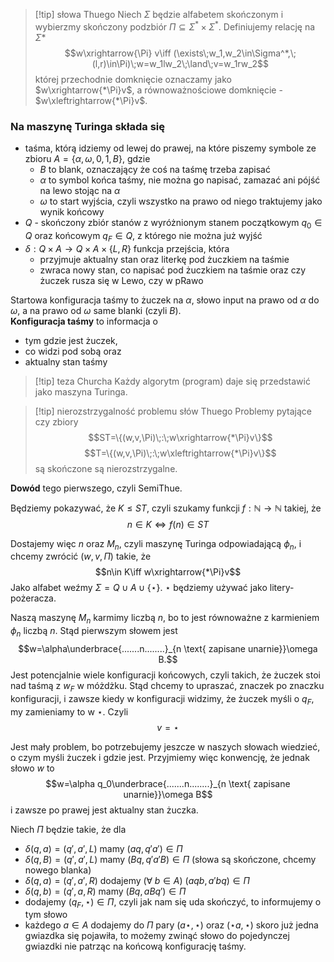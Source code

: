 >[!tip] słowa Thuego
>Niech $\Sigma$ będzie alfabetem skończonym i wybierzmy skończony podzbiór $\Pi\subseteq \Sigma^*\times\Sigma^*$. Definiujemy relację na $\Sigma*$
$$w\xrightarrow{\Pi} v\iff (\exists\;w_1,w_2\in\Sigma^*,\;(l,r)\in\Pi)\;w=w_1lw_2\;\land\;v=w_1rw_2$$
której przechodnie domknięcie oznaczamy jako $w\xrightarrow{*\Pi}v$, a równoważnościowe domknięcie - $w\xleftrightarrow{*\Pi}v$.

### Na maszynę Turinga składa się
- taśma, którą idziemy od lewej do prawej, na które piszemy symbole ze zbioru $A=\{\alpha, \omega, 0, 1, B\}$, gdzie
	- $B$ to blank, oznaczający że coś na taśmę trzeba zapisać
	- $\alpha$ to symbol końca taśmy, nie można go napisać, zamazać ani pójść na lewo stojąc na $\alpha$
	- $\omega$ to start wyjścia, czyli wszystko na prawo od niego traktujemy jako wynik końcowy
- $Q$ - skończony zbiór stanów z wyróżnionym stanem początkowym $q_0\in Q$ oraz końcowym $q_F\in Q$, z którego nie można już wyjść
- $\delta:Q\times A\to Q\times A\times\{L,R\}$ funkcja przejścia, która 
	- przyjmuje aktualny stan oraz literkę pod żuczkiem na taśmie
	- zwraca nowy stan, co napisać pod żuczkiem na taśmie oraz czy żuczek rusza się w Lewo, czy w pRawo

Startowa konfiguracja taśmy to żuczek na $\alpha$, słowo input na prawo od $\alpha$ do $\omega$, a na prawo od $\omega$ same blanki (czyli $B$).  
**Konfiguracja taśmy** to informacja o
- tym gdzie jest żuczek,
- co widzi pod sobą oraz
- aktualny stan taśmy

>[!tip] teza Churcha
>Każdy algorytm (program) daje się przedstawić jako maszyna Turinga.


>[!tip] nierozstrzygalność problemu słów Thuego
>Problemy pytające czy zbiory
>$$ST=\{(w,v,\Pi)\;:\;w\xrightarrow{*\Pi}v\}$$
>$$T=\{(w,v,\Pi)\;:\;w\xleftrightarrow{*\Pi}v\}$$
>są skończone są nierozstrzygalne.

**Dowód** tego pierwszego, czyli SemiThue.

Będziemy pokazywać,  że $K\leq ST$, czyli szukamy funkcji $f:\mathbb{N}\to\mathbb{N}$ takiej, że 
$$n\in K\iff f(n)\in ST$$

Dostajemy więc $n$ oraz $M_n$, czyli maszynę Turinga odpowiadającą $\phi_n$, i chcemy zwrócić $(w,v,\Pi)$ takie, że 
$$n\in K\iff w\xrightarrow{*\Pi}v$$
Jako alfabet weźmy $\Sigma=Q\cup A\cup\{\star\}$. $\star$ będziemy używać jako litery-pożeracza.

Naszą maszynę $M_n$ karmimy liczbą $n$, bo to jest równoważne z karmieniem $\phi_n$ liczbą $n$. Stąd pierwszym słowem jest 
$$w=\alpha\underbrace{.......n........}_{n \text{ zapisane unarnie}}\omega B.$$
Jest potencjalnie wiele konfiguracji końcowych, czyli takich, że żuczek stoi nad taśmą z $w_F$ w móżdżku. Stąd chcemy to upraszać, znaczek po znaczku konfiguracji, i zawsze kiedy w konfiguracji widzimy, że żuczek myśli o $q_F$, my zamieniamy to w $\star$. Czyli
$$v=\star$$

Jest mały problem, bo potrzebujemy jeszcze w naszych słowach wiedzieć, o czym myśli żuczek i gdzie jest. Przyjmiemy więc konwencję, że jednak słowo $w$ to 
$$w=\alpha q_0\underbrace{.......n........}_{n \text{ zapisane unarnie}}\omega B$$
i zawsze po prawej jest aktualny stan żuczka.

Niech $\Pi$ będzie takie, że dla
- $\delta(q,a)=(q',a', L)$ mamy $(aq, q'a')\in\Pi$
- $\delta(q, B)=(q',a', L)$ mamy $(Bq, q'a'B)\in\Pi$  (słowa są skończone, chcemy nowego blanka)
- $\delta(q,a)=(q',a',R)$ dodajemy $(\forall\;b\in A)$ $(aqb,a'bq)\in \Pi$ 
- $\delta(q,b)=(q', a, R)$ mamy $(Bq, aBq')\in\Pi$
- dodajemy $(q_F,\star)\in\Pi$, czyli jak nam się uda skończyć, to informujemy o tym słowo
- każdego $a\in A$ dodajemy do $\Pi$ pary $(a\star, \star)$ oraz $(\star a,\star)$ skoro już jedna gwiazdka się pojawiła, to możemy zwinąć słowo do pojedynczej gwiazdki nie patrząc na końcową konfigurację taśmy.
